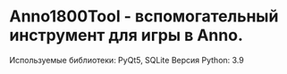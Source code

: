 # Anno1800Tool - вспомогательный инструмент для игры в Anno. 

Используемые библиотеки: PyQt5, SQLite
Версия Python: 3.9
